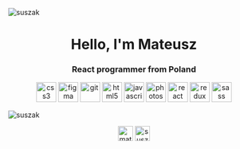 <p align="left"> <img src="https://komarev.com/ghpvc/?username=suszak" alt="suszak" /> </p>

<h1 align="center">Hello, I'm Mateusz</h1>
<h3 align="center">React programmer from Poland</h3>

<p align="center"><img src="https://devicons.github.io/devicon/devicon.git/icons/css3/css3-original-wordmark.svg" alt="css3" width="40" height="40"/> <img src="https://www.vectorlogo.zone/logos/figma/figma-icon.svg" alt="figma" width="40" height="40"/> <img src="https://www.vectorlogo.zone/logos/git-scm/git-scm-icon.svg" alt="git" width="40" height="40"/> <img src="https://devicons.github.io/devicon/devicon.git/icons/html5/html5-original-wordmark.svg" alt="html5" width="40" height="40"/> <img src="https://devicons.github.io/devicon/devicon.git/icons/javascript/javascript-original.svg" alt="javascript" width="40" height="40"/> <img src="https://devicons.github.io/devicon/devicon.git/icons/photoshop/photoshop-plain.svg" alt="photoshop" width="40" height="40"/> <img src="https://devicons.github.io/devicon/devicon.git/icons/react/react-original-wordmark.svg" alt="react" width="40" height="40"/> <img src="https://devicons.github.io/devicon/devicon.git/icons/redux/redux-original.svg" alt="redux" width="40" height="40"/> <img src="https://devicons.github.io/devicon/devicon.git/icons/sass/sass-original.svg" alt="sass" width="40" height="40"/></p>

<p><img align="center" src="https://github-readme-stats.vercel.app/api/top-langs/?username=suszak&layout=compact" alt="suszak" /></p>

<p align="center">
<a href="https://linkedin.com/in/mateusz-greń" target="blank"><img align="center" src="https://cdn.jsdelivr.net/npm/simple-icons@3.0.1/icons/linkedin.svg" alt="mateusz-greń" height="30" width="30" /></a>
<a href="https://fb.com/suszak96" target="blank"><img align="center" src="https://cdn.jsdelivr.net/npm/simple-icons@3.0.1/icons/facebook.svg" alt="suszak96" height="30" width="30" /></a>
</p>
